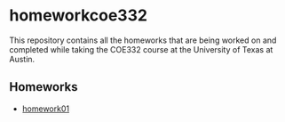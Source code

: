 # homeworkcoe332
This repository contains all the homeworks that are being worked on and completed while taking the COE332 course at the University of Texas at Austin.

## Homeworks
- [homework01](https://github.com/jaeestee/homeworkcoe332/tree/main/homework01)
